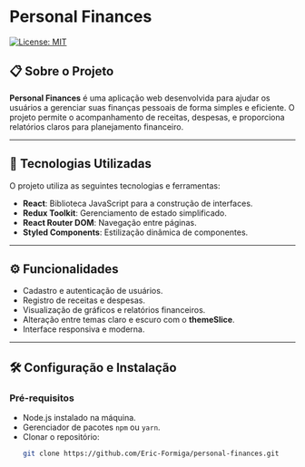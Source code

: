 # Personal Finances

[![License: MIT](https://img.shields.io/badge/License-MIT-yellow.svg)](https://opensource.org/licenses/MIT)

## 📋 Sobre o Projeto

**Personal Finances** é uma aplicação web desenvolvida para ajudar os usuários a gerenciar suas finanças pessoais de forma simples e eficiente. O projeto permite o acompanhamento de receitas, despesas, e proporciona relatórios claros para planejamento financeiro.

---

## 🚀 Tecnologias Utilizadas

O projeto utiliza as seguintes tecnologias e ferramentas:

- **React**: Biblioteca JavaScript para a construção de interfaces.
- **Redux Toolkit**: Gerenciamento de estado simplificado.
- **React Router DOM**: Navegação entre páginas.
- **Styled Components**: Estilização dinâmica de componentes.

---

## ⚙️ Funcionalidades

- Cadastro e autenticação de usuários.
- Registro de receitas e despesas.
- Visualização de gráficos e relatórios financeiros.
- Alteração entre temas claro e escuro com o **themeSlice**.
- Interface responsiva e moderna.

---

## 🛠️ Configuração e Instalação

### Pré-requisitos

- Node.js instalado na máquina.
- Gerenciador de pacotes `npm` ou `yarn`.
- Clonar o repositório:
  ```bash
  git clone https://github.com/Eric-Formiga/personal-finances.git
